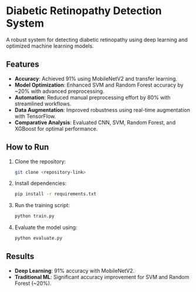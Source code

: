 # Diabetic Retinopathy Detection System

A robust system for detecting diabetic retinopathy using deep learning and optimized machine learning models.

## Features
- **Accuracy**: Achieved 91% using MobileNetV2 and transfer learning.
- **Model Optimization**: Enhanced SVM and Random Forest accuracy by ~20% with advanced preprocessing.
- **Automation**: Reduced manual preprocessing effort by 80% with streamlined workflows.
- **Data Augmentation**: Improved robustness using real-time augmentation with TensorFlow.
- **Comparative Analysis**: Evaluated CNN, SVM, Random Forest, and XGBoost for optimal performance.

## How to Run
1. Clone the repository:  
   ```bash
   git clone <repository-link>
   ```
2. Install dependencies:  
   ```bash
   pip install -r requirements.txt
   ```
3. Run the training script:  
   ```bash
   python train.py
   ```
4. Evaluate the model using:  
   ```bash
   python evaluate.py
   ```

## Results
- **Deep Learning**: 91% accuracy with MobileNetV2.
- **Traditional ML**: Significant accuracy improvement for SVM and Random Forest (~20%).
